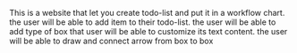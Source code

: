 This is a website that let you create todo-list and put it in a workflow chart.
the user will be able to add item to their todo-list.
the user will be able to add type of box that user will be able to customize its text content.
the user will be able to draw and connect arrow from box to box
